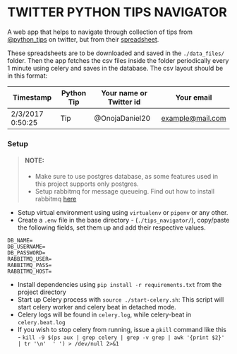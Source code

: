 # TWITTER PYTHON TIPS NAVIGATOR

A web app that helps to navigate through collection of tips from [@python_tips](https://twitter.com/python_tip) on twitter, but from their [spreadsheet](https://t.co/oARrOmrin7).

These spreadsheets are to be downloaded and saved in the `./data_files/` folder. Then the app fetches the csv files inside the folder periodically every 1 minute using celery and saves in the database. The csv layout should be in this format:

|   Timestamp           |   Python Tip  |   Your name or Twitter id |   Your email          |
|   ---                 |   ---         |   ---                     |   ---                 |
|   2/3/2017 0:50:25    |   Tip         |   @OnojaDaniel20          |   example@mail.com    |


### Setup

> #### NOTE:
> - Make sure to use postgres database, as some features used in this project supports only postgres.
> - Setup rabbitmq for message queueing. Find out how to install rabbitmq [here](https://www.rabbitmq.com/download.html)

- Setup virtual environment using using `virtualenv` or `pipenv` or any other.
- Create a `.env` file in the base directory - (`./tips_navigator/`), copy/paste the following fields, set them up and add their respective values.
```
DB_NAME=
DB_USERNAME=
DB_PASSWORD=
RABBITMQ_USER=
RABBITMQ_PASS=
RABBITMQ_HOST=
```
- Install dependencies using `pip install -r requirements.txt` from the project directory
- Start up Celery process with `source ./start-celery.sh`: This script will start celery worker and celery beat in detached mode.
- Celery logs will be found in `celery.log`, while celery-beat in `celery.beat.log`
- If you wish to stop celery from running, issue a `pkill` command like this - `kill -9 $(ps aux | grep celery | grep -v grep | awk '{print $2}' | tr '\n'  ' ') > /dev/null 2>&1`